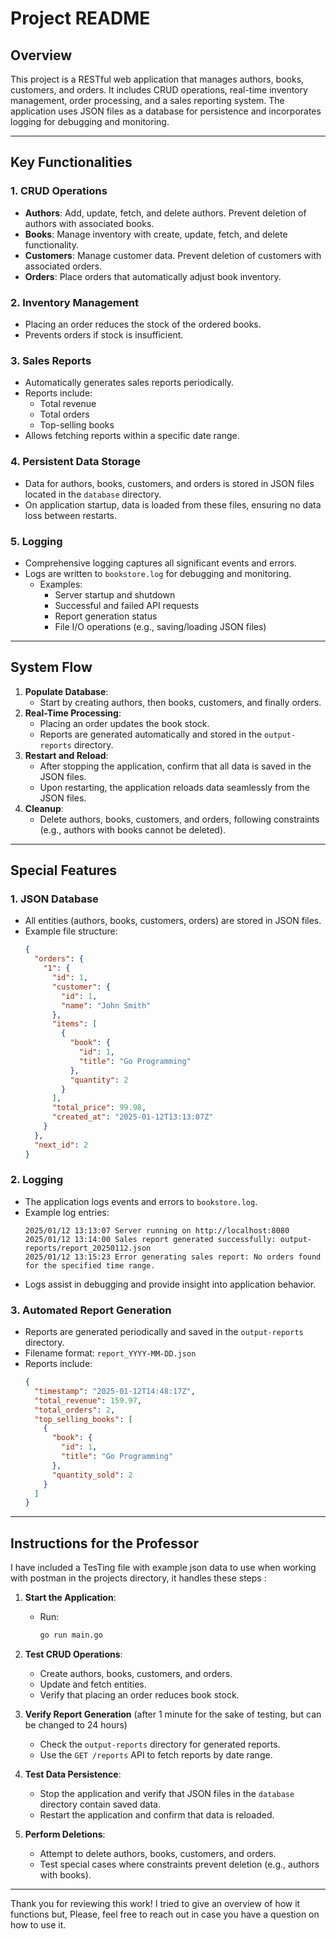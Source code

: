 # Project README

## **Overview**
This project is a RESTful web application that manages authors, books, customers, and orders. It includes CRUD operations, real-time inventory management, order processing, and a sales reporting system. The application uses JSON files as a database for persistence and incorporates logging for debugging and monitoring.

---

## **Key Functionalities**

### **1. CRUD Operations**
- **Authors**: Add, update, fetch, and delete authors. Prevent deletion of authors with associated books.
- **Books**: Manage inventory with create, update, fetch, and delete functionality.
- **Customers**: Manage customer data. Prevent deletion of customers with associated orders.
- **Orders**: Place orders that automatically adjust book inventory.

### **2. Inventory Management**
- Placing an order reduces the stock of the ordered books.
- Prevents orders if stock is insufficient.

### **3. Sales Reports**
- Automatically generates sales reports periodically.
- Reports include:
  - Total revenue
  - Total orders
  - Top-selling books
- Allows fetching reports within a specific date range.

### **4. Persistent Data Storage**
- Data for authors, books, customers, and orders is stored in JSON files located in the `database` directory.
- On application startup, data is loaded from these files, ensuring no data loss between restarts.

### **5. Logging**
- Comprehensive logging captures all significant events and errors.
- Logs are written to `bookstore.log` for debugging and monitoring.
  - Examples:
    - Server startup and shutdown
    - Successful and failed API requests
    - Report generation status
    - File I/O operations (e.g., saving/loading JSON files)

---

## **System Flow**
1. **Populate Database**:
   - Start by creating authors, then books, customers, and finally orders.
2. **Real-Time Processing**:
   - Placing an order updates the book stock.
   - Reports are generated automatically and stored in the `output-reports` directory.
3. **Restart and Reload**:
   - After stopping the application, confirm that all data is saved in the JSON files.
   - Upon restarting, the application reloads data seamlessly from the JSON files.
4. **Cleanup**:
   - Delete authors, books, customers, and orders, following constraints (e.g., authors with books cannot be deleted).

---

## **Special Features**

### **1. JSON Database**
- All entities (authors, books, customers, orders) are stored in JSON files.
- Example file structure:
  ```json
  {
    "orders": {
      "1": {
        "id": 1,
        "customer": {
          "id": 1,
          "name": "John Smith"
        },
        "items": [
          {
            "book": {
              "id": 1,
              "title": "Go Programming"
            },
            "quantity": 2
          }
        ],
        "total_price": 99.98,
        "created_at": "2025-01-12T13:13:07Z"
      }
    },
    "next_id": 2
  }
  ```

### **2. Logging**
- The application logs events and errors to `bookstore.log`.
- Example log entries:
  ```
  2025/01/12 13:13:07 Server running on http://localhost:8080
  2025/01/12 13:14:00 Sales report generated successfully: output-reports/report_20250112.json
  2025/01/12 13:15:23 Error generating sales report: No orders found for the specified time range.
  ```
- Logs assist in debugging and provide insight into application behavior.

### **3. Automated Report Generation**
- Reports are generated periodically and saved in the `output-reports` directory.
- Filename format: `report_YYYY-MM-DD.json`
- Reports include:
  ```json
  {
    "timestamp": "2025-01-12T14:48:17Z",
    "total_revenue": 159.97,
    "total_orders": 2,
    "top_selling_books": [
      {
        "book": {
          "id": 1,
          "title": "Go Programming"
        },
        "quantity_sold": 2
      }
    ]
  }
  ```

---

## **Instructions for the Professor**
I have included a TesTing file with example json data to use when working with postman in the projects directory, it handles these steps :
1. **Start the Application**:
   - Run:
     ```bash
     go run main.go
     ```

2. **Test CRUD Operations**:
   - Create authors, books, customers, and orders.
   - Update and fetch entities.
   - Verify that placing an order reduces book stock.

3. **Verify Report Generation** (after 1 minute for the sake of testing, but can be changed to 24 hours)
   - Check the `output-reports` directory for generated reports.
   - Use the `GET /reports` API to fetch reports by date range.

4. **Test Data Persistence**:
   - Stop the application and verify that JSON files in the `database` directory contain saved data.
   - Restart the application and confirm that data is reloaded.

5. **Perform Deletions**:
   - Attempt to delete authors, books, customers, and orders.
   - Test special cases where constraints prevent deletion (e.g., authors with books).

---

Thank you for reviewing this work!
I tried to give an overview of how it functions but, Please, feel free to reach out in case you have a question on how to use it.

